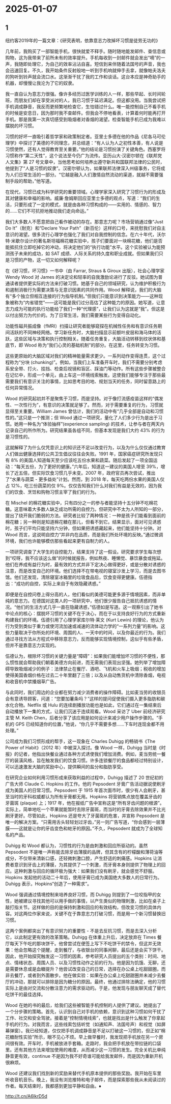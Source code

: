 # 2025-01-07

## 1


纽约客2019年的一篇文章：《研究表明，依靠意志力改掉坏习惯是徒劳无功的》

几年前，我购买了一部智能手机，很快就爱不释手。随时随地能发邮件、查信息或购物，这为我带来了前所未有的效率提升。手机每收到一封邮件就会发出“嘀”的一声，我随即处理它，为自己的效率沾沾自喜。短信到来伴随着法国号的声音，我也会迅速回复。不久，我开始条件反射般地一听到手机响就伸手去拿，就像帕夫洛夫的狗听到铃声就会流口水。这渐渐干扰了我的工作和谈话。这台本应是神奇助手的机器，却慢慢让我沦为了它的奴隶。

我一直自认为意志力很强。像许多经历过医学训练的人一样，那些早起、长时间轮班，而朋友们却在享受派对的人，我已习惯于延迟满足。但这都没用。当我尝试把手机调成静音，我反而更频繁地检查它，生怕错过什么。唯一能控制自己不看手机的时候是安息日，因为那时我不查邮件。但我会不停地看表，计算着何时能再打开手机。那是我第一次真切感受到吸烟者对香烟的渴望。检查智能手机已成为我难以摆脱的坏习惯。

习惯的好坏一直吸引着哲学家和政策制定者。亚里士多德在他的作品《尼各马可伦理学》中探讨了美德的不同理念，并总结道：“有人认为人之初性本善，有人说是习惯使然，还有人觉得教育至关重要。”他的结论是习惯扮演了关键角色。西塞罗将习惯称作“第二天性”，这个说法至今仍广为流传。亚历山大·汉密尔顿在《联邦党人文集》第 27 号文章中，当他思考如何培养出遵守新共和国联邦法律的公民时，他提到了“人是习惯的奴隶”。汉密尔顿认为，如果联邦法律深入州级事务，它将成为人们日常生活的一部分。“它越是融入人们激情自然流动的渠道，就越不需要强制手段的帮助，”他写道。

在现代，习惯已成为科学研究的重要领域。心理学家深入研究了习惯行为的形成及其对健康和幸福的影响。威廉·詹姆斯回应亚里士多德的观点，写道：“我们的生活，只要形成了一定的模式，就是由各种习惯构成的——实用的、情感的、智力的……它们不可抗拒地推动我们走向命运。”

我们大多数人不愿意把自己看作被动的存在。那意志力呢？市场营销通过像“Just Do It”（耐克）和“Declare Your Path”（新百伦）这样的口号，来抚慰我们对自主意识的渴望。很多流行心理学也强化了我们对自我控制的信念。在六十年代，沃尔特·米歇尔设计的著名斯坦福棉花糖实验中，孩子们要面对一块棉花糖，他们是否能抵抗住立即吃掉它的冲动，将决定他们的“执行功能”水平。这个实验被认为能预测孩子未来的成功，如 SAT 成绩、人际关系的持久度和职业成就。但如果我们只是习惯的产物，这一切又如何解释呢？

在《好习惯，坏习惯》一书中（由 Farrar, Straus & Giroux 出版），社会心理学家 Wendy Wood 对 James 的决定论和轻率的自我激励论进行了反驳。她试图为普通读者提供更实际的方法来打破习惯。她基于自己的领域研究，认为维护积极行为和遏制消极行为需要决策与无意识因素的共同作用。Wood 解释说，我们的大脑有“多个独立但相互连接的行为指导机制。”但我们只能意识到决策能力——这种现象被称为“内省错觉”——这可能是我们过分高估了这种能力的原因。她写道，让意志力成为可能的执行功能给了我们一种“代理感”，让我们认为这就是“我”。但这是以付出努力为代价的。为了日常生活，我们需要某些行为变得自动化。

功能性磁共振成像（fMRI）扫描让研究者能够窥探在机械性任务和有意识任务期间活跃的不同神经网络。学习新任务时，大脑扫描显示前额叶皮层和海马体的活跃，这些区域与决策和执行控制相关。随着任务重复，大脑活动转移到纹状体和基底节，即 Wood 称为“我们心灵的基础机制”的部分。在这里，任务转变为习惯。

这些更原始的大脑区域对我们的精神能量需求更少。一系列动作变得连贯，这个过程称为“分块 (chunking)”。例如，当我们上车准备开车时，我们不需要分别考虑系安全带、打火、挂挡、检查后视镜和盲区、踩油门等动作。所有这些步骤被整合在记忆中，形成一个单元，由上车这一环境线索触发。这使我们能够专注于那些最需要我们有意识关注的事情，比如思考目的地、规划当天的任务，同时留意路上的任何异常情况。

Wood 的研究起初并不是聚焦于习惯，而是坚持。对于像打流感疫苗这样的“偶发性、一次性行为”，有意识的决策就足够了。然而，对于需要重复的行为，习惯就显得至关重要。William James 曾估计，我们的活动中有“几乎全部是自动和习惯性的。”这只是一个推测；但 Wood 通过一项研究，量化了人们多少行为是出于习惯。她用一种名为“体验抽样”(experience sampling) 的技术，让参与者在两天内记录自己的所作所为。研究结果虽各组不同，但基本发现是我们大约 43% 的行为是习惯性的。

这就解释了为什么仅凭意识上的知识还不足以改变行为，以及为什么仅仅通过教育人们做出健康选择的公共卫生倡议往往会失败。1991 年，国家癌症研究所发现只有 8% 的美国人知道每天至少应该吃五份水果和蔬菜。随后发起了一项全国运动：“每天五份，为了更好的健康。”六年后，知道这一建议的美国人增至 39%，增长了近五倍，但实际饮食习惯几乎未变。2007 年，政府官员再次尝试，推出了“水果与蔬菜 - 更多益处”计划。然而，到 2018 年，每天吃两份水果的美国人仅占 12%，吃三份蔬菜的仅 9%。仅仅告知我们什么对我们有益是无效的，因为我们的饮食、烹饪和购物习惯主宰了我们的行为。

在 Mischel 的棉花糖实验中，只有四分之一的参与者能坚持十五分钟不吃棉花糖。这意味着大多数人缺乏成功所需的自控力。但研究中不太为人所知的一部分，提出了绕开我们脆弱的方法。研究者比较了两种情况：一种是孩子们能看到面前的棉花糖；另一种则是知道棉花糖在那儿，但看不到它。结果显示，面对可见诱惑时，孩子们平均只能坚持六分钟，但如果把诱惑藏起来，他们能坚持十分钟。对 Wood 而言，这说明自控力“并非内在品质，而是我们所处环境的反映。”通过微调环境，我们也许能够模仿那些看起来更有自制力的人。

一项研究调查了大学生的自控能力，结果支持了这一假设。研究要求学生每次想到“哎呀，我不应该这么做”的时候就报告，例如熬夜、睡懒觉、暴饮暴食或拖延。他们在养成有益行为时，最有效的方式并非下定决心做得更好，或是分散对诱惑的注意，而是改变自己的环境。他们选择不在带电视的寝室沙发上学习，而是去图书馆。他们还发现，清除寝室冰箱里的垃圾食品后，饮食变得更健康。伍德指出：“成功的自控，实际上来自于有效隐藏诱惑。”

即便是在自控问卷上得分高的人，他们看似的美德可能更多源于情境因素，而非单纯的意志力。在德国对这类人的一项研究中，他们很少报告自己抵抗诱惑的情况。“他们的生活方式几乎一直在隐藏诱惑，”伍德如是写道。这一观察引出了她书中论点的核心：摆脱坏习惯的关键不在于决心，而在于以支持良好行为的方式重新构建我们的环境。伍德引用了心理学家库尔特·莱文 (Kurt Lewin) 的理论，他认为行为受到类似于重力或使河流加速或减速的流体动力学的“一系列力量”的影响。这些力量取决于你所处的环境、周围的人、一天中的时间，以及你最近的行为。我们通过寻找方法从方程式中移除意志力，反而能够实现情境控制，这似乎有些矛盾，但并不是靠意志力实现的。

伍德认为，根除坏习惯的关键力量是“障碍”：如果我们能增加坏习惯的不便性，那么惯性就会帮助我们朝着美德方向前进，而无需我们表现出坚强。她列举了增加障碍导致吸烟减少的例子：法律禁止在餐厅、酒吧、飞机和火车上吸烟；税收的增加使得美国香烟价格在过去二十年里翻了三倍；以及从自动售货机中清除香烟，电视和收音机中禁播烟草广告。

与此同时，我们周边的企业都在努力减少消费者的操作障碍。比如麦当劳的收银员会有意诱导顾客，问道：“您要加薯条吗？”这样的提问促使我们摄入更多脂肪和碳水化合物。Netflix 或 Hulu 的连续剧播放功能也是如此，它们通过在一集结束后自动播放下一集的方式，让我们沉迷于连续观看。Wood 采访了 Uber 前经济研究主管 M. Keith Chen，后者分享了该应用是如何设计来减少用户操作步骤的。“手机的 GPS 已经知道你的位置，”他说，“你几乎不需要多想……下车时连现金都不用处理。”

公司成为我们习惯形成的帮手，这一现象在 Charles Duhigg 的畅销书《The Power of Habit》（2012 年）中被深入探讨。像 Wood 一样，Duhigg 当时是《时报》的记者，他指出快餐业通过各种方式诱使我们增加消费。例如，麦当劳统一餐厅的装潢风格，旨在触发我们的饮食习惯。许多连锁餐厅的食品都经过特别设计，可以迅速激发大脑的奖励中心，提供瞬间的盐分和脂肪享受。

在研究企业如何利用习惯形成来获取利益的过程中，Duhigg 描述了 20 世纪初的广告大师 Claude C. Hopkins 的工作。他的 Pepsodent 牙膏广告活动据说使刷牙成为美国人的日常习惯。Pepsodent 于 1915 年首次面市时，很少有人会刷牙，甚至当时的牙科权威都认为所有牙膏都无用。Hopkins 将营销焦点放在覆盖牙齿的牙菌斑 (plaque) 上；1917 年，他在报纸广告中宣称这是“所有牙齿问题的根源”。实际上，简单地吃一个苹果就能暂时去除牙菌斑，而当时的牙膏去除效果并不比光刷牙更好。尽管如此，Hopkins 还是夸大了牙菌斑的危害，并宣称 Pepsodent 是唯一的解决方案。“只需用舌头轻轻划过牙齿，”另一则广告写道，“你会感到一层薄膜——这就是让你的牙齿变色和蛀牙的原因。”不久，Pepsodent 就成为了全球知名的产品。

Duhigg 和 Wood 都认为，习惯性的行为是由刺激和回应所驱动的。虽然 Pepsodent 不是唯一声称能去除牙齿薄膜的品牌，但其含有的柠檬酸和薄荷油等成分，不仅带来清新口感，还轻微刺激口腔，产生舒适的刺痛感。Hopkins 让消费者意识到牙齿上的薄膜，为其提供了一个刺激，而牙膏本身则提供了物理上的回应。这种刺激与回应的循环极为强大：如果我们没有刷牙，就会感觉不舒服。Hopkins 发起他的活动二十年后，使用牙膏已成为美国绝大多数人的日常行为。Duhigg 表示，Hopkins“创造了一种需求”。

Wood 强调通过情境控制来培养良好习惯，而 Duhigg 则提到了一位咬指甲的女性，她被建议寻找其他可以用手做的事情，以产生类似的物理刺激，比如在桌子上敲打指关节。这样做的目的是保持刺激和回应的有效结构，但改变习惯的具体内容。对这两位作家来说，关键不在于靠意志力打破习惯，而是用一个新习惯替换旧习惯。

这两个案例都突出了有意识努力的重要性 - 不是去反抗习惯，而是去深入分析它，以此制定更有效的改革策略。Duhigg 在体重上升后，决定放弃在 Times 餐厅每天下午吃的那块饼干。他曾尝试在便签上写下不吃饼干的禁令，但这并无效果：他会忽略这个提醒，走到餐厅，与收银台的同事闲聊，最后还是会买下饼干。因此，他开始探究触发这一习惯的因素，参考研究人员提出的五个类别：时间、地点、情绪状态、周围人员、以及习惯性动作之前的行为。他是因为饥饿、无聊，还是需要休息或是血糖提升？他尝试改变自己的日常，选择在办公桌上吃甜甜圈，而非去餐厅，或者到外面散步。他在做实验：如果在办公桌上吃甜甜圈并未减少去餐厅的冲动，那就可以排除是因为糖分的原因。最终，他通过排除法确定，他的习惯实际上是由对交流和分散注意力的需求驱动的。于是，他发现与朋友聊天成了替代吃饼干的最佳选择。

Wood 在她的书的最后，给我们这些被智能手机控制的人提供了建议。她提出了一个分步骤的策略。首先，认识到自己对手机的依赖，意识到这种习惯如何干扰了工作、社交和安全驾驶。接着是“控制情境线索”，也就是找出是什么触发了你拿起手机的行为。对我而言，这些线索包括听觉（如通知声、法国号声）和视觉（如屏幕弹窗）。我已经知道，仅仅把手机调成静音是不足以打破这一习惯的，但正如“棉花糖耐性实验”所示，眼不见心不烦。早上做早餐时，我发现把手机放在另一个房间很有效。开车时，手机被放进手套箱。走路时，我会把手机放在带拉链的口袋里。还有其他方法来增加使用的难度，从而减少这一习惯的发生。完全关机比单纯静音更有效，continue 不是因为我不好奇谁可能给我发邮件，而是因为重新开机很麻烦。

Wood 还建议我们找到新的奖励来替代手机原本提供的那些奖励。我开始在车里听收音机音乐。晚上，我没有浏览推特和电子邮件，而是探索那些我从未阅读过的作者。每天结束时，我都感到更加平静和自由。♦

http://t.cn/A6lkrD5d






